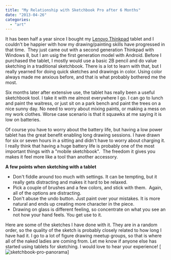 ```yaml
---
title: "My Relationship with Sketchbook Pro after 6 Months"
date: "2013-04-26"
categories: 
  - "art"
---
```


It has been half a year since I bought my [Lenovo Thinkpad](http://www.rakuten.com/prod/lenovo-thinkpad-183825u-10-1-tablet-nvidia-tegra-2-32gb-storage/223181374.html?listingId=252321562) tablet and I couldn't be happier with how my drawing/painting skills have progressed in that time.  They just came out with a second generation Thinkpad with Windows 8, but I am usig the first generation model with Android. Before I purchased the tablet, I mostly would use a basic 2B pencil and do value sketching in a traditional sketchbook. There is a lot to learn with that, but I really yearned for doing quick sketches and drawings in color. Using color always made me anxious before, and that is what probably bothered me the most.

Six months later after extensive use, the tablet has really been a useful sketchbook tool. I take it with me almost everywhere I go. I can go to lunch and paint the waitress, or just sit on a park bench and paint the trees on a nice sunny day. No need to worry about mixing paints, or making a mess on my work clothes. Worse case scenario is that it squawks at me saying it is low on batteries.

Of course you have to worry about the battery life, but having a low power tablet has the great benefit enabling long drawing sessions. I have drawn for six or seven hours in a sitting and didn't have to worry about charging it. I really think that having a huge battery life is probably one of the most important things with a "mobile sketchbook".  The freedom it gives you makes it feel more like a tool than another accessory.

**A few points when sketching with a tablet**

- Don't fiddle around too much with settings. It can be tempting, but it really gets distracting and makes it hard to be relaxed.
- Pick a couple of brushes and a few colors, and stick with them.  Again, all of the options are distracting.
- Don't abuse the undo button. Just paint over your mistakes. It is more natural and ends up creating more character in the piece.
- Drawing on glass is different feeling, so concentrate on what you see an not how your hand feels. You get use to it.

Here are some of the sketches I have done with it. They are in a random order, so the quality of the sketch is probably closely related to how long I have had it. I go to a lot of figure drawing meetup groups, so that is where all of the naked ladies are coming from. Let me know if anyone else has started using tablets for sketching. I would love to hear your experience! [![sketchbook-pro-panorama](./images/sketchbook-pro-panorama.jpg)]
